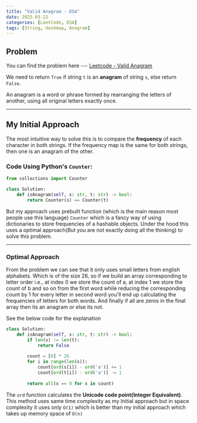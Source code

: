 ```yaml
---
title: "Valid Anagram - DSA"
date: 2025-03-22
categories: [LeetCode, DSA]
tags: [String, Hashmap, Anagram]
---
```


## Problem

You can find the problem here --- [Leetcode - Valid Anagram](https://leetcode.com/problems/valid-anagram/description/)

We need to return `True` if string `t` is an **anagram** of string `s`, else return `False`.

An anagram is a word or phrase formed by rearranging the letters of another, using all original letters exactly once.

---

## My Initial Approach

The most intuitive way to solve this is to compare the **frequency** of each character in both strings. If the frequency map is the same for both strings, then one is an anagram of the other.

### Code Using Python's `Counter`:

```python
from collections import Counter

class Solution:
    def isAnagram(self, s: str, t: str) -> bool:
        return Counter(s) == Counter(t)
```
But my approach uses prebuilt function (which is the main reason most people use this language) `Counter` which is a fancy way of using dictionaries to store frequencies of a hashable objects. Under the hood this uses a optimal approach(But you are not exactly doing all the thinking) to solve this problem.

---

### Optimal Approach 
From the problem we can see that it only uses small letters from english alphabets. Which is of the size 26, so if we build an array corresponding to letter order i.e., at index 0 we store the count of a, at index 1 we store the count of b and so on from the first word while reducing the corresponding count by 1 for every letter in second word you'll end up calculating the frequencies of letters for both words. And finally if all are zeros in the final array then its an anagram or else its not.

See the below code for the explanation

```python
class Solution:
    def isAnagram(self, s: str, t: str) -> bool:
        if len(s) != len(t):
            return False
        
        count = [0] * 26
        for i in range(len(s)):
            count[ord(s[i]) - ord('a')] += 1
            count[ord(t[i]) - ord('a')] -= 1
        
        return all(x == 0 for x in count)
```
The `ord` function calculates the **Unicode code point(Integer Equivalent)**. This method uses same time complexity as my Initial approach but in space complexity it uses only `O(1)` which is better than my initial approach which takes up memory space of `O(n)`